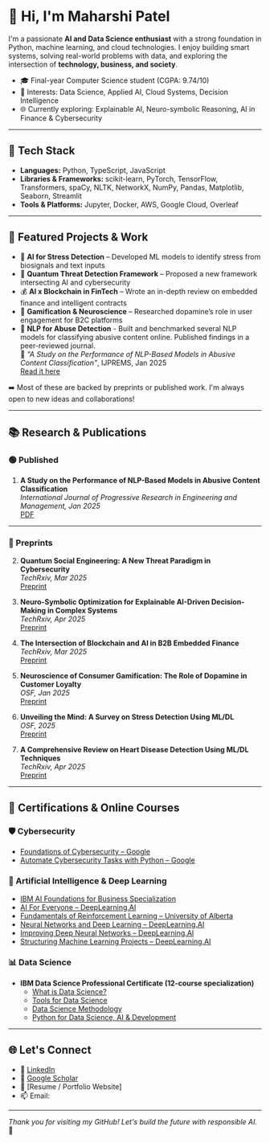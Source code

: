 # 👋 Hi, I'm Maharshi Patel

I'm a passionate **AI and Data Science enthusiast** with a strong foundation in Python, machine learning, and cloud technologies. I enjoy building smart systems, solving real-world problems with data, and exploring the intersection of **technology, business, and society**.

- 🎓 Final-year Computer Science student (CGPA: 9.74/10)
- 🤖 Interests: Data Science, Applied AI, Cloud Systems, Decision Intelligence
- 🌐 Currently exploring: Explainable AI, Neuro-symbolic Reasoning, AI in Finance & Cybersecurity

---

## 🧰 Tech Stack

- **Languages:** Python, TypeScript, JavaScript  
- **Libraries & Frameworks:** scikit-learn, PyTorch, TensorFlow, Transformers, spaCy, NLTK, NetworkX, NumPy, Pandas, Matplotlib, Seaborn, Streamlit  
- **Tools & Platforms:** Jupyter, Docker, AWS, Google Cloud, Overleaf

---

## 📌 Featured Projects & Work

- 🧠 **AI for Stress Detection** – Developed ML models to identify stress from biosignals and text inputs  
- 🔐 **Quantum Threat Detection Framework** – Proposed a new framework intersecting AI and cybersecurity  
- 💰 **AI x Blockchain in FinTech** – Wrote an in-depth review on embedded finance and intelligent contracts  
- 🧬 **Gamification & Neuroscience** – Researched dopamine’s role in user engagement for B2C platforms
- 🧾 **NLP for Abuse Detection**  - Built and benchmarked several NLP models for classifying abusive content online. Published findings in a peer-reviewed 
 journal.  
  📄 *"A Study on the Performance of NLP-Based Models in Abusive Content Classification"*, IJPREMS, Jan 2025  
  [Read it here](https://www.doi.org/10.58257/IJPREMS38262)

➡️ Most of these are backed by preprints or published work. I'm always open to new ideas and collaborations!

---

## 📚 Research & Publications

### 🟢 Published
1. **A Study on the Performance of NLP-Based Models in Abusive Content Classification**  
   _International Journal of Progressive Research in Engineering and Management, Jan 2025_  
   [PDF](https://www.doi.org/10.58257/IJPREMS38262)

---

### 🔬 Preprints

2. **Quantum Social Engineering: A New Threat Paradigm in Cybersecurity**  
   _TechRxiv, Mar 2025_  
   [Preprint](https://doi.org/10.36227/techrxiv.174363042.22068772/v1)

3. **Neuro-Symbolic Optimization for Explainable AI-Driven Decision-Making in Complex Systems**  
   _TechRxiv, Apr 2025_  
   [Preprint](https://doi.org/10.36227/techrxiv.174431322.29730206/v1)

4. **The Intersection of Blockchain and AI in B2B Embedded Finance**  
   _TechRxiv, Mar 2025_  
   [Preprint](https://doi.org/10.36227/techrxiv.174431344.40887416/v1)

5. **Neuroscience of Consumer Gamification: The Role of Dopamine in Customer Loyalty**  
   _OSF, Jan 2025_  
   [Preprint](https://papers.ssrn.com/sol3/papers.cfm?abstract_id=5105373)

6. **Unveiling the Mind: A Survey on Stress Detection Using ML/DL**  
   _OSF, 2025_  
   [Preprint](https://osf.io/w8a3y_v1/)

7. **A Comprehensive Review on Heart Disease Detection Using ML/DL Techniques**  
   _TechRxiv, Apr 2025_  
   [Preprint](https://doi.org/10.36227/techrxiv.174494889.99688489/v1)

---

## 📜 Certifications & Online Courses

### 🛡️ Cybersecurity
- [Foundations of Cybersecurity – Google](https://www.coursera.org/account/accomplishments/certificate/CEHENRNCPGTZ)  
- [Automate Cybersecurity Tasks with Python – Google](https://www.coursera.org/account/accomplishments/certificate/CEHENRNCPGTZ)

### 🤖 Artificial Intelligence & Deep Learning
- [IBM AI Foundations for Business Specialization](https://www.coursera.org/account/accomplishments/specialization/certificate/MD2J2FJ2ID1L)  
- [AI For Everyone – DeepLearning.AI](https://www.coursera.org/account/accomplishments/certificate/B7662S6TIOWL)  
- [Fundamentals of Reinforcement Learning – University of Alberta](https://www.coursera.org/account/accomplishments/certificate/PNRD2S7A64YH)  
- [Neural Networks and Deep Learning – DeepLearning.AI](https://www.coursera.org/account/accomplishments/certificate/DCW8TGUV9DQS)  
- [Improving Deep Neural Networks – DeepLearning.AI](https://www.coursera.org/account/accomplishments/certificate/A5P8ARITV3GU)  
- [Structuring Machine Learning Projects – DeepLearning.AI](https://www.coursera.org/account/accomplishments/certificate/WLJVZ0EY3T84)

### 📊 Data Science
- **IBM Data Science Professional Certificate (12-course specialization)**  
  - [What is Data Science?](https://www.coursera.org/account/accomplishments/certificate/B52F8CJKE09O)  
  - [Tools for Data Science](https://www.coursera.org/account/accomplishments/certificate/SQT4BS1XU3JG)  
  - [Data Science Methodology](https://www.coursera.org/account/accomplishments/certificate/37626SZTSBHB)  
  - [Python for Data Science, AI & Development](https://coursera.org/verify/6D344GLRMMOM)

---


## 🌐 Let's Connect

- 💼 [LinkedIn](https://linkedin.com/in/YOUR-LINK)
- 🧠 [Google Scholar](https://scholar.google.com/citations?user=DSbcK-kAAAAJ&hl=en)
- 🧾 [Resume / Portfolio Website]
- 📫 Email: 

---
_Thank you for visiting my GitHub! Let's build the future with responsible AI._ 🚀

